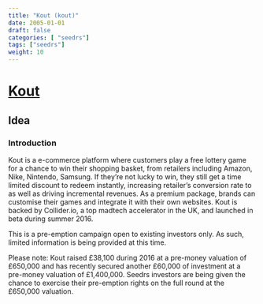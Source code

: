 ```yaml
---
title: "Kout (kout)"
date: 2005-01-01
draft: false
categories: [ "seedrs"]
tags: ["seedrs"]
weight: 10
---
```


# [Kout](https://www.seedrs.com/kout)

## Idea

### Introduction

Kout is a e-commerce platform where customers play a free lottery game for a chance to win their shopping basket, from retailers including Amazon, Nike, Nintendo, Samsung. If they’re not lucky to win, they still get a time limited discount to redeem instantly, increasing retailer’s conversion rate to as well as driving incremental revenues. As a premium package, brands can customise their games and integrate it with their own websites. Kout is backed by Collider.io, a top madtech accelerator in the UK, and launched in beta during summer 2016.

This is a pre-emption campaign open to existing investors only. As such, limited information is being provided at this time.

Please note: Kout raised £38,100 during 2016 at a pre-money valuation of £650,000 and has recently secured another £60,000 of investment at a pre-money valuation of £1,400,000. Seedrs investors are being given the chance to exercise their pre-emption rights on the full round at the £650,000 valuation.

